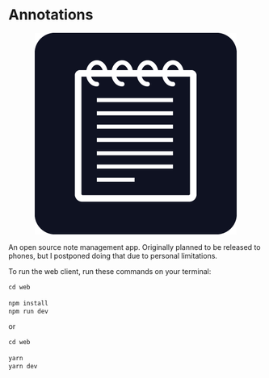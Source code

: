 # Annotations

<p align=center>
    <img src="https://github.com/jhbertelli/annotations-web/blob/master/web/src/assets/logo.png?raw=true">
</p>

An open source note management app. Originally planned to be released to phones, but I postponed doing that due to personal limitations.

To run the web client, run these commands on your terminal:

```shell
cd web

npm install
npm run dev
```

or

```shell
cd web

yarn
yarn dev
```